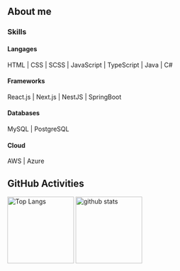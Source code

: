 ## About me

### Skills

#### Langages

HTML | CSS | SCSS | JavaScript | TypeScript | Java | C# 

#### Frameworks

React.js | Next.js | NestJS | SpringBoot

#### Databases

MySQL | PostgreSQL

#### Cloud

AWS | Azure

## GitHub Activities

<p align="left"> 
  <img alt="Top Langs" height="150px" src="https://github-readme-stats.vercel.app/api/top-langs/?username=ayakaki&layout=compact&theme=dark" />
  <img alt="github stats" height="150px" src="https://github-readme-stats.vercel.app/api?username=ayakaki&count_private=true&theme=dark" />
</p>